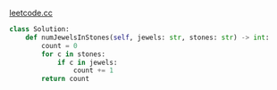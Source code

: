 [leetcode.cc](https://leetcode-cn.com/problems/jewels-and-stones/submissions/)
```python
class Solution:
    def numJewelsInStones(self, jewels: str, stones: str) -> int:
        count = 0 
        for c in stones:
            if c in jewels: 
                count += 1 
        return count 
```